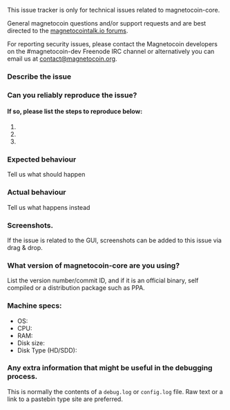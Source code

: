 <!--- Remove sections that do not apply -->

This issue tracker is only for technical issues related to magnetocoin-core.

General magnetocoin questions and/or support requests and are best directed to the [magnetocointalk.io forums](https://magnetocointalk.io/).

For reporting security issues, please contact the Magnetocoin developers on the #magnetocoin-dev Freenode IRC channel or alternatively you can email us at contact@magnetocoin.org.

### Describe the issue

### Can you reliably reproduce the issue?
#### If so, please list the steps to reproduce below:
1.
2.
3.

### Expected behaviour
Tell us what should happen

### Actual behaviour
Tell us what happens instead

### Screenshots.
If the issue is related to the GUI, screenshots can be added to this issue via drag & drop.

### What version of magnetocoin-core are you using?
List the version number/commit ID, and if it is an official binary, self compiled or a distribution package such as PPA.

### Machine specs:
- OS:
- CPU:
- RAM:
- Disk size:
- Disk Type (HD/SDD):

### Any extra information that might be useful in the debugging process.
This is normally the contents of a `debug.log` or `config.log` file. Raw text or a link to a pastebin type site are preferred.
